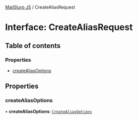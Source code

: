[MailSlurp JS](../README.md) / CreateAliasRequest

# Interface: CreateAliasRequest

## Table of contents

### Properties

- [createAliasOptions](CreateAliasRequest.md#createaliasoptions)

## Properties

### createAliasOptions

• **createAliasOptions**: [`CreateAliasOptions`](CreateAliasOptions.md)
